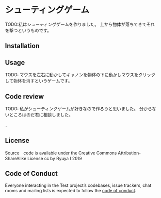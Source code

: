 # シューティングゲーム

TODO:私はシューティングゲームを作りました。
     上から物体が落ちてきてそれを撃つというものです。

## Installation



## Usage

TODO: マウスを左右に動かしてキャノンを物体の下に動かしマウスをクリックして物体を消すというゲームです。

## Code review

TODO: 私がシューティングゲームが好きなので作ろうと思いました。
      分からないところはのだ君に相談しました。

．

## License

Source　code is available under the Creative Commons Attribution-ShareAlike License cc by Ryuya I 2019
## Code of Conduct

Everyone interacting in the Test project’s codebases, issue trackers, chat rooms and mailing lists is expected to follow the [code of conduct](https://github.com/[USERNAME]/processing_templates/blob/master/CODE_OF_CONDUCT.md).
